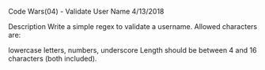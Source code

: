 Code Wars(04) - Validate User Name 4/13/2018

Description
Write a simple regex to validate a username. Allowed characters are:

lowercase letters,
numbers,
underscore
Length should be between 4 and 16 characters (both included).


